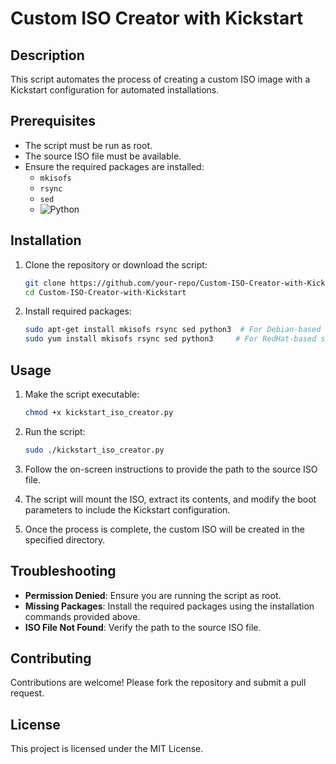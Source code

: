 # Custom ISO Creator with Kickstart

## Description

This script automates the process of creating a custom ISO image with a Kickstart configuration for automated installations.

## Prerequisites

- The script must be run as root.
- The source ISO file must be available.
- Ensure the required packages are installed:
  - `mkisofs`
  - `rsync`
  - `sed`
  - ![Python](https://img.shields.io/badge/python-3670A0?style=for-the-badge&logo=python&logoColor=ffdd54&style=flat)
    
## Installation

1. Clone the repository or download the script:
    ```bash
    git clone https://github.com/your-repo/Custom-ISO-Creator-with-Kickstart.git
    cd Custom-ISO-Creator-with-Kickstart
    ```

2. Install required packages:
    ```bash
    sudo apt-get install mkisofs rsync sed python3  # For Debian-based systems
    sudo yum install mkisofs rsync sed python3     # For RedHat-based systems
    ```

## Usage

1. Make the script executable:
    ```bash
    chmod +x kickstart_iso_creator.py
    ```

2. Run the script:
    ```bash
    sudo ./kickstart_iso_creator.py
    ```

3. Follow the on-screen instructions to provide the path to the source ISO file.

4. The script will mount the ISO, extract its contents, and modify the boot parameters to include the Kickstart configuration.

5. Once the process is complete, the custom ISO will be created in the specified directory.

## Troubleshooting

- **Permission Denied**: Ensure you are running the script as root.
- **Missing Packages**: Install the required packages using the installation commands provided above.
- **ISO File Not Found**: Verify the path to the source ISO file.

## Contributing

Contributions are welcome! Please fork the repository and submit a pull request.

## License

This project is licensed under the MIT License.
